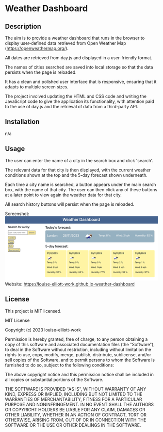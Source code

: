 # Weather Dashboard

## Description

The aim is to provide a weather dashboard that runs in the browser to display user-defined data retrieved from Open Weather Map (https://openweathermap.org/).

All dates are retrieved from day.js and displayed in a user-friendly format.

The names of cities searched are saved into local storage so that the data persists when the page is reloaded.

It has a clean and polished user interface that is responsive, ensuring that it adapts to multiple screen sizes.

The project involved updating the HTML and CSS code and writing the JavaScript code to give the application its functionality, with attention paid to the use of day.js and the retrieval of data from a third-party API.

## Installation

n/a

## Usage

The user can enter the name of a city in the search box and click 'search'.

The relevant data for that city is then displayed, with the current weather conditions shown at the top and the 5-day forecast shown underneath.

Each time a city name is searched, a button appears under the main search box, with the name of that city. The user can then click any of these buttons at a later point to view again the weather data for that city.

All search history buttons will persist when the page is reloaded.

Screenshot: ![Screenshot of weather dashboard](assets/screenshot.png)
Website: https://louise-elliott-work.github.io-weather-dashboard

## License

This project is MIT licensed.

MIT License

Copyright (c) 2023 louise-elliott-work

Permission is hereby granted, free of charge, to any person obtaining a copy
of this software and associated documentation files (the "Software"), to deal
in the Software without restriction, including without limitation the rights
to use, copy, modify, merge, publish, distribute, sublicense, and/or sell
copies of the Software, and to permit persons to whom the Software is
furnished to do so, subject to the following conditions:

The above copyright notice and this permission notice shall be included in all
copies or substantial portions of the Software.

THE SOFTWARE IS PROVIDED "AS IS", WITHOUT WARRANTY OF ANY KIND, EXPRESS OR
IMPLIED, INCLUDING BUT NOT LIMITED TO THE WARRANTIES OF MERCHANTABILITY,
FITNESS FOR A PARTICULAR PURPOSE AND NONINFRINGEMENT. IN NO EVENT SHALL THE
AUTHORS OR COPYRIGHT HOLDERS BE LIABLE FOR ANY CLAIM, DAMAGES OR OTHER
LIABILITY, WHETHER IN AN ACTION OF CONTRACT, TORT OR OTHERWISE, ARISING FROM,
OUT OF OR IN CONNECTION WITH THE SOFTWARE OR THE USE OR OTHER DEALINGS IN THE
SOFTWARE.